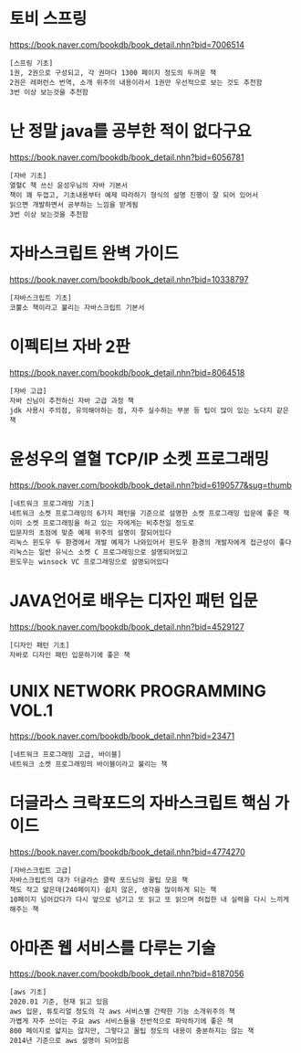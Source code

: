 # 토비 스프링
https://book.naver.com/bookdb/book_detail.nhn?bid=7006514
```
[스프링 기초]
1권, 2권으로 구성되고, 각 권마다 1300 페이지 정도의 두꺼운 책 
2권은 레퍼런스 번역, 소개 위주의 내용이라서 1권만 우선적으로 보는 것도 추천함
3번 이상 보는것을 추천함
```

# 난 정말 java를 공부한 적이 없다구요
https://book.naver.com/bookdb/book_detail.nhn?bid=6056781
```
[자바 기초]
열혈C 책 쓰신 윤성우님의 자바 기본서
책이 꽤 두껍고, 기초내용부터 예제 따라하기 형식의 설명 진행이 잘 되어 있어서
읽으면 개발하면서 공부하는 느낌을 받게됨
3번 이상 보는것을 추천함
```

# 자바스크립트 완벽 가이드
https://book.naver.com/bookdb/book_detail.nhn?bid=10338797
```
[자바스크립트 기초]
코뿔소 책이라고 불리는 자바스크립트 기본서
```

# 이펙티브 자바 2판
https://book.naver.com/bookdb/book_detail.nhn?bid=8064518
```
[자바 고급]
자바 신님이 추천하신 자바 고급 과정 책
jdk 사용시 주의점, 유의해야하는 점, 자주 실수하는 부분 등 팁이 많이 있는 노다지 같은 책
```

# 윤성우의 열혈 TCP/IP 소켓 프로그래밍
https://book.naver.com/bookdb/book_detail.nhn?bid=6190577&sug=thumb
```
[네트워크 프로그래밍 기초]
네트워크 소켓 프로그래밍의 6가지 패턴을 기준으로 설명한 소켓 프로그래밍 입문에 좋은 책
이미 소켓 프로그래밍을 하고 있는 자에게는 비추천일 정도로
입문자의 초점에 맞춘 예제 위주의 설명이 잘되어있다
리눅스 윈도우 두 환경에서 개발 예제가 나와있어서 윈도우 환경의 개발자에게 접근성이 좋다
리눅스는 일반 유닉스 소켓 C 프로그래밍으로 설명되어있고
윈도우는 winsock VC 프로그래밍으로 설명되어있다
```

# JAVA언어로 배우는 디자인 패턴 입문
https://book.naver.com/bookdb/book_detail.nhn?bid=4529127
```
[디자인 패턴 기초]
자바로 디자인 패턴 입문하기에 좋은 책
```

# UNIX NETWORK PROGRAMMING VOL.1
https://book.naver.com/bookdb/book_detail.nhn?bid=23471
```
[네트워크 프로그래밍 고급, 바이블]
네트워크 소켓 프로그래밍의 바이블이라고 불리는 책
```

# 더글라스 크락포드의 자바스크립트 핵심 가이드
https://book.naver.com/bookdb/book_detail.nhn?bid=4774270
```
[자바스크립트 고급]
자바스크립트의 대가 더글라스 클락 포드님의 꿀팁 모음 책
책도 작고 얇은데(240페이지) 쉽지 않은, 생각을 많이하게 되는 책
10페이지 넘어갔다가 다시 앞으로 넘기고 또 읽고 또 읽으며 허접한 내 실력을 다시 느끼게 해주는 책
```

# 아마존 웹 서비스를 다루는 기술
https://book.naver.com/bookdb/book_detail.nhn?bid=8187056
```
[aws 기초]
2020.01 기준, 현재 읽고 있음
aws 입문, 튜토리얼 정도의 각 aws 서비스별 간략한 기능 소개위주의 책
가볍게 자주 쓰이는 주요 aws 서비스들을 전반적으로 파악하기에 좋은 책
800 페이지로 얇지는 않지만, 그렇다고 꿀팁 정도의 내용이 충분하지는 않는 책
2014년 기준으로 aws 설명이 되어있음
```
